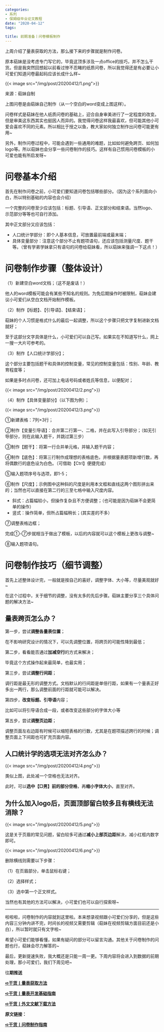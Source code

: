 ```yaml
---
categories:
- 系列
- 保姆级毕业论文教程
date: "2020-04-12"
tags:

title: 前期准备丨问卷模板制作
---
```

上周介绍了量表获取的方法，那么接下来的步骤就是制作问卷。

<!--more-->

原本萜妹是没考虑专门写它的，毕竟这顶多涉及一点office的技巧，并不怎么干货。但是我突然回想起以前看过惨不忍睹的纸质问卷，所以我觉得还是有必要让小可爱们知道问卷最起码应该长成什么样~


{{< image src="/img/post/20200412/1.png">}}

来源：萜妹自制

上图问卷是由萜妹自己制作（从一个空白的word变成上图这样）。

问卷样式是萜妹在他人纸质问卷的基础上，迎合自身审美进行了一定程度的改变。但是审美这东西其实也挺因人而异的。我觉得问卷这样我最喜欢，但可能其他小可爱会喜欢不同的元素。所以相比于授之以鱼，教大家如何独立制作出问卷可能更有用~

另外，制作问卷过程中，可能会遇到一些通用的难题，比如如何避免跨页、如何加logo等。所以萜妹也会分享一些问卷制作的技巧。这样有自己惯用问卷模板的小可爱也能有所启发呀~

# **问卷基本介绍**

首先在制作问卷之前，小可爱们要知道问卷包括哪些部分。（因为这个系列面向小白，所以特别基础的内容也会介绍）

一个完整的问卷至少应该包括：标题、引导语、正文部分和结束语。当然logo、示范部分等等也可自行添加。

其中正文部分又应该包括：

- 人口统计学部分：即个人基本信息，可放置最前端或最末端；
- 具体变量部分：注意这个部分不止有题项语句，还应该包括测量尺度、题干等。（曾有学弟学妹拿只有语句的问卷给萜妹看，所以萜妹来强调一下这点！）

# **问卷制作步骤（整体设计）**

（1）新建空白word文档；（这不是废话！）

他人的word模板可能会有某些不知名的规则。为免后期操作时被限制，萜妹会建议小可爱们从空白文档开始制作模板。

（2）制作【标题】、【引导语】、【结束语】；

萜妹的个人习惯是格式什么的最后一起调整，所以这个步骤只把文字复制进新文档就好；

至于这部分文字具体是什么，小可爱们可以自己写。如果实在不知道写什么，网上一搜一大片可参考的。

（3）制作【人口统计学部分】；

这个部分主要包括题干和具体的控制变量，常见的控制变量包括：性别、年龄、教育程度等；

如果是多时点问卷，还可加上电话号码或者姓氏等信息，以便配对；

{{< image src="/img/post/20200412/2.png">}}

（4）制作【具体变量部分】（以下图为例）；

{{< image src="/img/post/20200412/3.png">}}

①新建表格：7列×3行；

②制作【变量引导语】：合并第二行第一、二格，并在此写入引导部分；（如无引导部分，则在此输入题干，并跳过第三步）

③制作【题干】：将第一行合并单元格，并输入题干内容；

④制作【底色】：将第三行制作成理想的表格底色，并根据量表题项新增行数，再将偶数行的底色设为白色。（可借助【Ctrl】便捷完成）

⑤输入题项序号与选项，即1-5；

⑥制作【尺度】；示例图中这种斜的尺度是利用本文框和直线这两个图形拼出来的；当然也可以直接在第二行的三至七格中输入尺度内容。

- 斜式：占篇幅较小，但操作复杂且不方便调整；（也可能是因为萜妹不会更简单的操作）
- 竖式：操作简单，但所占篇幅稍长；(其实差的不多）

⑦调整表格边框；

完成①-⑦步就相当于做出了模板，以后的内容就可以这个模板上更改与调整~

⑧输入题项语句。

# **问卷制作技巧（细节调整）**

首先上述整体设计完，一般就是按自己的喜好，调整字体、大小等，尽量美观就好~

在这个过程中，关于细节的调整，没有太多的先后步骤。萜妹主要分享三个具体问题的解决方法~

## **量表跨页怎么办？**

第一步，尝试**调整各量表位置**；

在不影响研究设计的情况下，可以先调整位置，将跨页的可能性降到最低；

第二步，看看能否通过**加减空行**的方式来解决；

毕竟这个方式操作起来最简单，也最实用；

第三步，尝试**调整行间距**；

调行距是最无形的调整方式。文档默认的行间距是单倍行距，如果有一个量表正好多出一两行，那么调整前面的行距就可能可以解决。

第四步，**改变标题、引导语**内容；

比如可以将引导语合成一段，或者改变这些部分的字体大小等

第五步，尝试**调整页边距**；

调整页面左右边距有时候可以缩短表格的行数，尤其是在题项描述跨行的时候；调整页面上下间距也可扩充页面内容。

## 人口统计学的选项无法对齐怎么办？

{{< image src="/img/post/20200412/4.png">}}

类似上图，此处减一个空格也无法对齐。

此时，可以**选中【□男】前的部分空格**，再**缩小字体大小**，直至对齐。

## 为什么加入logo后，页面顶部留白较多且有横线无法消除？

{{< image src="/img/post/20200412/5.png">}}

这是关于页眉的常见问题，留白较多可通过**减小上部页边距**解决，减小红框内数字即可。

{{< image src="/img/post/20200412/6.png">}}

删除横线则需要以下步骤：

（1）在页眉部分，单击鼠标右键；

（2）选择样式；

（3）选中第一个正文样式。

当然也有其他的方法可以解决，小可爱们也可以自行探索呀~

---

啦啦啦，问卷制作的内容就到这里啦。本来想录视频跟小可爱们分享的，但是这些内容三分钟内讲不完，时间长的视频又需要剪辑（萜妹在视频剪辑方面目前还是小白），所以暂时就只有文字啦~

希望小可爱们能够看懂，如果有疑问的部分可以留言沟通。其他关于问卷制作的问题也行，萜妹会尽力解答的~

最后，更新提速失败，我大概还是只能一周一更。下周内容将会进入到数据的前期处理，那小可爱们，我们下周见吧~

往**期推送**

**[➪干货丨量表获取方法](http://mp.weixin.qq.com/s?__biz=MzIwMDk1OTM2OQ==&mid=2247485097&idx=1&sn=7904549c62a38bfe5a4bb8530039b6a7&chksm=96f4724fa183fb59b78f48f3a2b0559c0e5c2eef6af582f748c3d2d9f5f09d023a6474ff9769&scene=21#wechat_redirect)**

**[➪干货丨量表开发基础指南](https://mp.weixin.qq.com/s?__biz=MzIwMDk1OTM2OQ==&mid=2247484699&idx=1&sn=d7a17f3c6d95fa1e5d455f7c33d7b776&chksm=96f471fda183f8ebabfa330ff73a551fbe2ab7d6d60e272895c8d6d550d06d6eccde1f03db42&token=927406586&lang=zh_CN&scene=21#wechat_redirect)**

**[➪干货丨外文文献下载方法](https://mp.weixin.qq.com/s?__biz=MzIwMDk1OTM2OQ==&mid=2247484316&idx=1&sn=3705f21c9cf7c2ef8038a0144233177d&chksm=96f4777aa183fe6cef2f66a2d38eb39520cdfe8c089f87438dba63c7a6076b86417f9bd6fc92&token=927406586&lang=zh_CN&scene=21#wechat_redirect)**

**原文链接：**

**[➪干货丨问卷制作指南](https://mp.weixin.qq.com/s?__biz=MzIwMDk1OTM2OQ==&mid=2247485108&idx=1&sn=7e04d3474a194936980487a25c6598c7&chksm=96f47252a183fb447f065a6339f1995428673894c9a8fb2becf0da30f7fc6e7044342f050ee7&token=639017431&lang=zh_CN&scene=21#wechat_redirect)**
